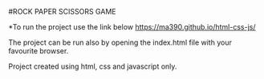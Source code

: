 #ROCK PAPER SCISSORS GAME


*To run the project use the link below https://ma390.github.io/html-css-js/

The project can be run also by opening the index.html file with your favourite browser.

Project created using html, css and javascript only.
